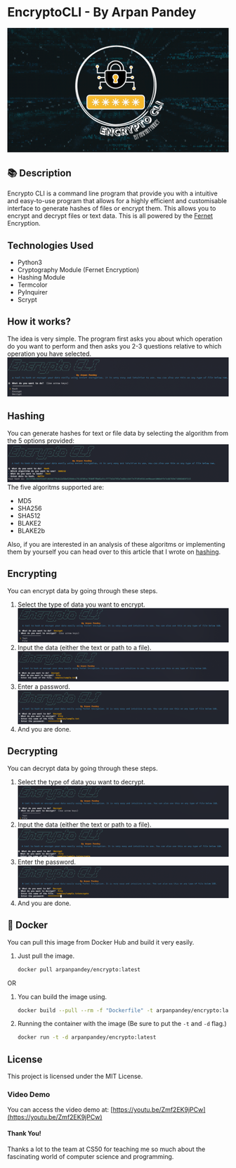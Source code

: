 # EncryptoCLI - By Arpan Pandey
![EncryptoCLI Thumbnail](./docs-files/EncryptoCLI-Thumbnail.png)

## 📚 Description
Encrypto CLI is a command line program that provide you with a intuitive and easy-to-use program that allows for a highly efficient and customisable interface to generate hashes of files or encrypt them. This allows you to encrypt and decrypt files or text data. This is all powered by the [Fernet](https://cryptography.io/en/latest/fernet/) Encryption.    

## Technologies Used
* Python3
* Cryptography Module (Fernet Encryption)
* Hashing Module
* Termcolor
* PyInquirer
* Scrypt

## How it works?
The idea is very simple. The program first asks you about which operation do you want to perform and then asks you 2-3 questions relative to which operation you have selected.![First Image](./docs-files/screenshots/1.png)    

## Hashing
You can generate hashes for text or file data by selecting the algorithm from the 5 options provided: 
![Hashing Image](./docs-files/screenshots/3.png)
The five algoritms supported are:
* MD5
* SHA256
* SHA512
* BLAKE2
* BLAKE2b

Also, if you are interested in an analysis of these algoritms or implementing them by yourself you can head over to this article that I wrote on [hashing](https://hackersreboot.tech/articles/Cryptography/hashing).

## Encrypting 
You can encrypt data by going through these steps.
1. Select the type of data you want to encrypt. ![Encrypt Type Selection](./docs-files/screenshots/6.png)
2. Input the data (either the text or path to a file). ![Encrypt Data Input](./docs-files/screenshots/7.png)
3. Enter a password. ![Encrypt Data Password](./docs-files/screenshots/8.png)
4. And you are done.

## Decrypting 
You can decrypt data by going through these steps.
1. Select the type of data you want to decrypt. ![Decrypt Type Selection](./docs-files/screenshots/9.png)
2. Input the data (either the text or path to a file). ![Decrypt Data Input](./docs-files/screenshots/10.png)
3. Enter the password. ![Decrypt Data Password](./docs-files/screenshots/11.png)
4. And you are done.


## 🐋 Docker
You can pull this image from Docker Hub and build it very easily.
1. Just pull the image. 
    ```bash
    docker pull arpanpandey/encrypto:latest
    ```
OR 

1. You can build the image using.
    ```bash
    docker build --pull --rm -f "Dockerfile" -t arpanpandey/encrypto:latest "."
    ```

2. Running the container with the image (Be sure to put the `-t` and `-d` flag.)
    ```bash
    docker run -t -d arpanpandey/encrypto:latest
    ```

## License
This project is licensed under the MIT License.

### Video Demo
You can access the video demo at: [https://youtu.be/Zmf2EK9jPCw](https://youtu.be/Zmf2EK9jPCw)

#### Thank You!
Thanks a lot to the team at CS50 for teaching me so much about the fascinating world of computer science and programming.